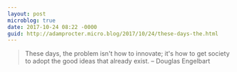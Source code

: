 ```yaml
---
layout: post
microblog: true
date: 2017-10-24 08:22 -0000
guid: http://adamprocter.micro.blog/2017/10/24/these-days-the.html
---
```

> These days, the problem isn't how to innovate; it's how to get society to adopt the good ideas that already exist.
> – Douglas Engelbart
